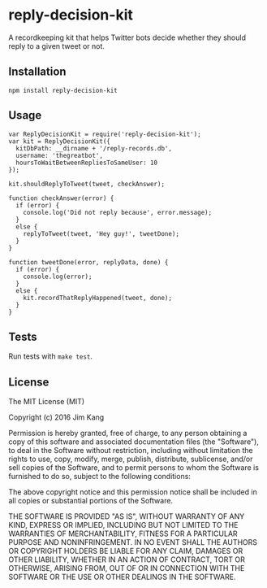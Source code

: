 reply-decision-kit
==================

A recordkeeping kit that helps Twitter bots decide whether they should reply to a given tweet or not.

Installation
------------

    npm install reply-decision-kit

Usage
-----

    var ReplyDecisionKit = require('reply-decision-kit');
    var kit = ReplyDecisionKit({
      kitDbPath: __dirname + '/reply-records.db',
      username: 'thegreatbot',
      hoursToWaitBetweenRepliesToSameUser: 10
    });

    kit.shouldReplyToTweet(tweet, checkAnswer);

    function checkAnswer(error) {        
      if (error) {
        console.log('Did not reply because', error.message);
      }
      else {
        replyToTweet(tweet, 'Hey guy!', tweetDone);
      }
    }

    function tweetDone(error, replyData, done) {
      if (error) {
        console.log(error);
      }
      else {
        kit.recordThatReplyHappened(tweet, done);
      }
    }

Tests
-----

Run tests with `make test`.

License
-------

The MIT License (MIT)

Copyright (c) 2016 Jim Kang

Permission is hereby granted, free of charge, to any person obtaining a copy
of this software and associated documentation files (the "Software"), to deal
in the Software without restriction, including without limitation the rights
to use, copy, modify, merge, publish, distribute, sublicense, and/or sell
copies of the Software, and to permit persons to whom the Software is
furnished to do so, subject to the following conditions:

The above copyright notice and this permission notice shall be included in
all copies or substantial portions of the Software.

THE SOFTWARE IS PROVIDED "AS IS", WITHOUT WARRANTY OF ANY KIND, EXPRESS OR
IMPLIED, INCLUDING BUT NOT LIMITED TO THE WARRANTIES OF MERCHANTABILITY,
FITNESS FOR A PARTICULAR PURPOSE AND NONINFRINGEMENT. IN NO EVENT SHALL THE
AUTHORS OR COPYRIGHT HOLDERS BE LIABLE FOR ANY CLAIM, DAMAGES OR OTHER
LIABILITY, WHETHER IN AN ACTION OF CONTRACT, TORT OR OTHERWISE, ARISING FROM,
OUT OF OR IN CONNECTION WITH THE SOFTWARE OR THE USE OR OTHER DEALINGS IN
THE SOFTWARE.

